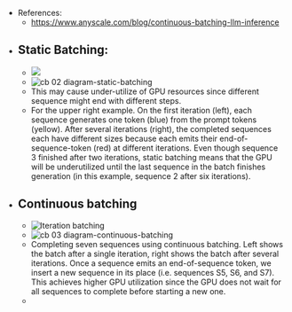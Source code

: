 - References:
	- https://www.anyscale.com/blog/continuous-batching-llm-inference
- ## Static Batching:
	- ![](https://miro.medium.com/v2/resize:fit:960/1*sAiIlEHKRXDj4Jgc97Tsuw.gif)
	- ![cb 02 diagram-static-batching](https://images.ctfassets.net/xjan103pcp94/1LJioEsEdQQpDCxYNWirU6/82b9fbfc5b78b10c1d4508b60e72fdcf/cb_02_diagram-static-batching.png)
	- This may cause under-utilize of GPU resources since different sequence might end with different steps.
	- For the upper right example. On the first iteration (left), each sequence generates one token (blue) from the prompt tokens (yellow). After several iterations (right), the completed sequences each have different sizes because each emits their end-of-sequence-token (red) at different iterations. Even though sequence 3 finished after two iterations, static batching means that the GPU will be underutilized until the last sequence in the batch finishes generation (in this example, sequence 2 after six iterations).
- ## Continuous batching [](https://www.anyscale.com/blog/continuous-batching-llm-inference#continuous-batching)
	- ![Iteration batching](https://miro.medium.com/v2/resize:fit:960/1*gJKsfZ_8HuotJ4LZqUa3ng.gif)
	- ![cb 03 diagram-continuous-batching](https://images.ctfassets.net/xjan103pcp94/744TAv4dJIQqeHcEaz5lko/b823cc2d92bbb0d82eb252901e1dce6d/cb_03_diagram-continuous-batching.png)
	- Completing seven sequences using continuous batching. Left shows the batch after a single iteration, right shows the batch after several iterations. Once a sequence emits an end-of-sequence token, we insert a new sequence in its place (i.e. sequences S5, S6, and S7). This achieves higher GPU utilization since the GPU does not wait for all sequences to complete before starting a new one.
	-